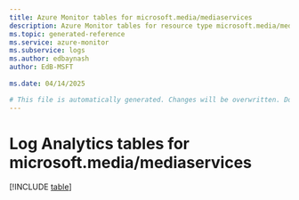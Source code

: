 ```yaml
---
title: Azure Monitor tables for microsoft.media/mediaservices
description: Azure Monitor tables for resource type microsoft.media/mediaservices
ms.topic: generated-reference
ms.service: azure-monitor
ms.subservice: logs
ms.author: edbaynash
author: EdB-MSFT
   
ms.date: 04/14/2025

# This file is automatically generated. Changes will be overwritten. Do not change this file directly.
---
```


# Log Analytics tables for microsoft.media/mediaservices  

[!INCLUDE [table](~/reusable-content/ce-skilling/azure/includes/azure-monitor/reference/tables/microsoft-media_mediaservices-include.md)]

